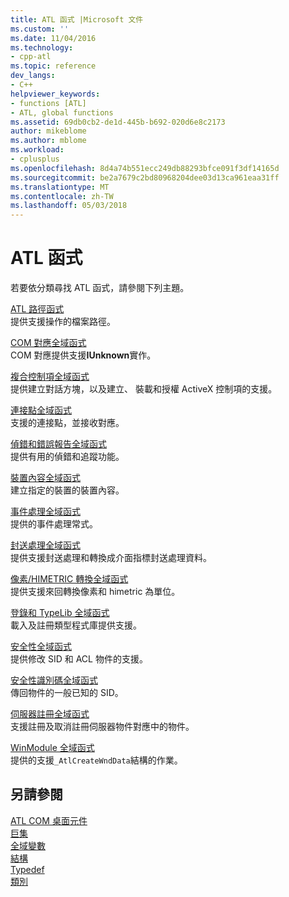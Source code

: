```yaml
---
title: ATL 函式 |Microsoft 文件
ms.custom: ''
ms.date: 11/04/2016
ms.technology:
- cpp-atl
ms.topic: reference
dev_langs:
- C++
helpviewer_keywords:
- functions [ATL]
- ATL, global functions
ms.assetid: 69db0cb2-de1d-445b-b692-020d6e8c2173
author: mikeblome
ms.author: mblome
ms.workload:
- cplusplus
ms.openlocfilehash: 8d4a74b551ecc249db88293bfce091f3df14165d
ms.sourcegitcommit: be2a7679c2bd80968204dee03d13ca961eaa31ff
ms.translationtype: MT
ms.contentlocale: zh-TW
ms.lasthandoff: 05/03/2018
---
```

# <a name="atl-functions"></a>ATL 函式


若要依分類尋找 ATL 函式，請參閱下列主題。  
  
 [ATL 路徑函式](../../atl/reference/com-map-global-functions.md)  
 提供支援操作的檔案路徑。
 
 [COM 對應全域函式](../../atl/reference/com-map-global-functions.md)  
 COM 對應提供支援**IUnknown**實作。  
  
 [複合控制項全域函式](../../atl/reference/composite-control-global-functions.md)  
 提供建立對話方塊，以及建立、 裝載和授權 ActiveX 控制項的支援。  
  
 [連接點全域函式](../../atl/reference/connection-point-global-functions.md)  
 支援的連接點，並接收對應。  
  
 [偵錯和錯誤報告全域函式](../../atl/reference/debugging-and-error-reporting-global-functions.md)  
 提供有用的偵錯和追蹤功能。  
  
 [裝置內容全域函式](../../atl/reference/device-context-global-functions.md)  
 建立指定的裝置的裝置內容。  
  
 [事件處理全域函式](../../atl/reference/event-handling-global-functions.md)  
 提供的事件處理常式。  
  
 [封送處理全域函式](../../atl/reference/marshaling-global-functions.md)  
 提供支援封送處理和轉換成介面指標封送處理資料。  
  
 [像素/HIMETRIC 轉換全域函式](../../atl/reference/pixel-himetric-conversion-global-functions.md)  
 提供支援來回轉換像素和 himetric 為單位。  
  
 [登錄和 TypeLib 全域函式](../../atl/reference/registry-and-typelib-global-functions.md)  
 載入及註冊類型程式庫提供支援。  
  
 [安全性全域函式](../../atl/reference/security-global-functions.md)  
 提供修改 SID 和 ACL 物件的支援。  
  
 [安全性識別碼全域函式](../../atl/reference/security-identifier-global-functions.md)  
 傳回物件的一般已知的 SID。  
  
 [伺服器註冊全域函式](../../atl/reference/server-registration-global-functions.md)  
 支援註冊及取消註冊伺服器物件對應中的物件。  
  
 [WinModule 全域函式](../../atl/reference/winmodule-global-functions.md)  
 提供的支援`_AtlCreateWndData`結構的作業。  
  
## <a name="see-also"></a>另請參閱  
    
 [ATL COM 桌面元件](../../atl/atl-com-desktop-components.md)   
 [巨集](../../atl/reference/atl-macros.md)   
 [全域變數](../../atl/reference/atl-global-variables.md)   
 [結構](../../atl/reference/atl-structures.md)   
 [Typedef](../../atl/reference/atl-typedefs.md)   
 [類別](../../atl/reference/atl-classes.md)
